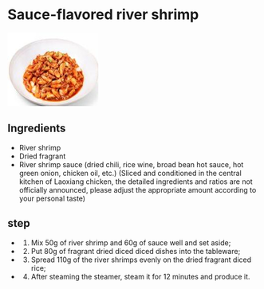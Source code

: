 # Sauce-flavored river shrimp

![酱香小河虾](/images/酱香小河虾.jpg)

## Ingredients

- River shrimp
- Dried fragrant
- River shrimp sauce (dried chili, rice wine, broad bean hot sauce, hot green onion, chicken oil, etc.) (Sliced ​​and conditioned in the central kitchen of Laoxiang chicken, the detailed ingredients and ratios are not officially announced, please adjust the appropriate amount according to your personal taste)

## step

- 1. Mix 50g of river shrimp and 60g of sauce well and set aside;
- 2. Put 80g of fragrant dried diced diced dishes into the tableware;
- 3. Spread 110g of the river shrimps evenly on the dried fragrant diced rice;
- 4. After steaming the steamer, steam it for 12 minutes and produce it.
